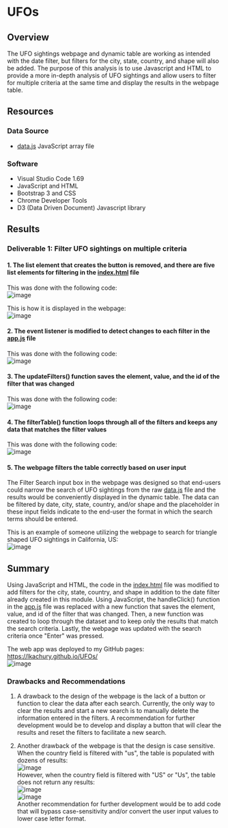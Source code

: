 # UFOs

## Overview
The UFO sightings webpage and dynamic table are working as intended with the date filter, but filters for the city, state, country, and shape will also be added. The purpose of this analysis is to use Javascript and HTML to provide a more in-depth analysis of UFO sightings and allow users to filter for multiple criteria at the same time and display the results in the webpage table. 

## Resources
### Data Source 
- [data.js](https://github.com/lkachury/UFOs/blob/main/static/js/data.js) JavaScript array file

### Software
- Visual Studio Code 1.69
- JavaScript and HTML
- Bootstrap 3 and CSS
- Chrome Developer Tools
- D3 (Data Driven Document) Javascript library

## Results 

### Deliverable 1: Filter UFO sightings on multiple criteria

#### 1. The list element that creates the button is removed, and there are five list elements for filtering in the [index.html](https://github.com/lkachury/UFOs/blob/main/index.html) file 
This was done with the following code: 
<br /> ![image](https://user-images.githubusercontent.com/108038989/189569912-87e1ec12-9415-45d0-ae73-9a99e8219ee7.png)

This is how it is displayed in the webpage: 
<br /> ![image](https://user-images.githubusercontent.com/108038989/189570047-e01bca83-4b5f-4568-8349-6434c25a035a.png)

#### 2. The event listener is modified to detect changes to each filter in the [app.js](https://github.com/lkachury/UFOs/blob/main/static/js/app.js) file
This was done with the following code: 
<br /> ![image](https://user-images.githubusercontent.com/108038989/189570334-484eccc6-3980-4c93-86e7-0d15762c96cb.png)

#### 3. The updateFilters() function saves the element, value, and the id of the filter that was changed
This was done with the following code: 
<br /> ![image](https://user-images.githubusercontent.com/108038989/189570442-f96874a4-91d7-4701-9aac-8b1e99de27fb.png)

#### 4. The filterTable() function loops through all of the filters and keeps any data that matches the filter values
This was done with the following code: 
<br /> ![image](https://user-images.githubusercontent.com/108038989/189570495-6241ae68-2459-463f-a796-8975df5d4cf7.png)

#### 5. The webpage filters the table correctly based on user input

The Filter Search input box in the webpage was designed so that end-users could narrow the search of UFO sightings from the raw [data.js](https://github.com/lkachury/UFOs/blob/main/static/js/data.js) file and the results would be conveniently displayed in the dynamic table. The data can be filtered by date, city, state, country, and/or shape and the placeholder in these input fields indicate to the end-user the format in which the search terms should be entered. 

This is an example of someone utilizing the webpage to search for triangle shaped UFO sightings in California, US:
<br /> ![image](https://user-images.githubusercontent.com/108038989/189578865-8dbc65c2-e6c8-47ff-9032-b400a06e35c5.png)

## Summary 
Using JavaScript and HTML, the code in the [index.html](https://github.com/lkachury/UFOs/blob/main/index.html) file was modified to add filters for the city, state, country, and shape in addition to the date filter already created in this module. Using JavaScript, the handleClick() function in the [app.js](https://github.com/lkachury/UFOs/blob/main/static/js/app.js) file was replaced with a new function that saves the element, value, and id of the filter that was changed. Then, a new function was created to loop through the dataset and to keep only the results that match the search criteria. Lastly, the webpage was updated with the search criteria once "Enter" was pressed.

The web app was deployed to my GitHub pages: https://lkachury.github.io/UFOs/
<br /> ![image](https://user-images.githubusercontent.com/108038989/189582877-3db56ca2-9e48-4b91-9b63-e01be69fe8a9.png)

### Drawbacks and Recommendations 
1. A drawback to the design of the webpage is the lack of a button or function to clear the data after each search. Currently, the only way to clear the results and start a new search is to manually delete the information entered in the filters. A recommendation for further development would be to develop and display a button that will clear the results and reset the filters to facilitate a new search. 

2. Another drawback of the webpage is that the design is case sensitive. When the country field is filtered with "us", the table is populated with dozens of results: 
<br /> ![image](https://user-images.githubusercontent.com/108038989/189578973-585abc4d-03fa-41c0-b35d-1428a9bf7f54.png) <br /> However, when the country field is filtered with "US" or "Us", the table does not return any results: <br /> ![image](https://user-images.githubusercontent.com/108038989/189576272-ac777d21-05a0-471b-b803-c4340209a649.png) <br /> ![image](https://user-images.githubusercontent.com/108038989/189576223-aa3febc5-8fd3-483b-85f5-202ba290e69a.png) <br /> Another recommendation for further development would be to add code that will bypass case-sensitivity and/or convert the user input values to lower case letter format.
